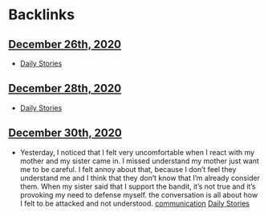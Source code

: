 
# Backlinks
## [December 26th, 2020](<December 26th, 2020.md>)
- [Daily Stories](<Daily Stories.md>)

## [December 28th, 2020](<December 28th, 2020.md>)
- [Daily Stories](<Daily Stories.md>)

## [December 30th, 2020](<December 30th, 2020.md>)
- Yesterday, I noticed that I felt very uncomfortable when I react with my mother and my sister came in. I missed understand my mother just want me to be careful. I felt annoy about that, because I don’t feel they understand me and I think that they don’t know that I’m already consider them. When my sister said that I support the bandit, it’s not true and it’s provoking my need to defense myself. the conversation is all about how I felt to be attacked and not understood. [communication](<communication.md>) [Daily Stories](<Daily Stories.md>)

